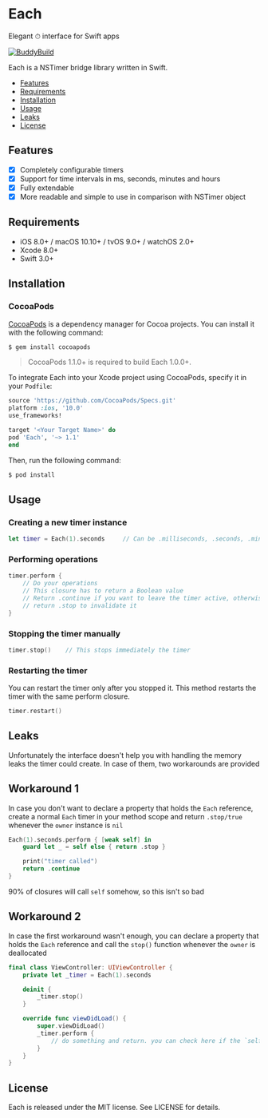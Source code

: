 # Each
Elegant ⏱ interface for Swift apps

[![BuddyBuild](https://dashboard.buddybuild.com/api/statusImage?appID=5805caae4b74d00100717ec7&branch=master&build=latest)](https://dashboard.buddybuild.com/apps/5805caae4b74d00100717ec7/build/latest)

Each is a NSTimer bridge library written in Swift.

- [Features](#features)
- [Requirements](#requirements)
- [Installation](#installation)
- [Usage](#usage)
- [Leaks](#leaks)
- [License](#license)

## Features

- [x] Completely configurable timers
- [x] Support for time intervals in ms, seconds, minutes and hours
- [x] Fully extendable
- [x] More readable and simple to use in comparison with NSTimer object

## Requirements

- iOS 8.0+ / macOS 10.10+ / tvOS 9.0+ / watchOS 2.0+
- Xcode 8.0+
- Swift 3.0+

## Installation

### CocoaPods

[CocoaPods](http://cocoapods.org) is a dependency manager for Cocoa projects. You can install it with the following command:

```bash
$ gem install cocoapods
```

> CocoaPods 1.1.0+ is required to build Each 1.0.0+.

To integrate Each into your Xcode project using CocoaPods, specify it in your `Podfile`:

```ruby
source 'https://github.com/CocoaPods/Specs.git'
platform :ios, '10.0'
use_frameworks!

target '<Your Target Name>' do
pod 'Each', '~> 1.1'
end
```

Then, run the following command:

```bash
$ pod install
```

## Usage

### Creating a new timer instance

```swift
let timer = Each(1).seconds     // Can be .milliseconds, .seconds, .minute, .hours  
```

### Performing operations

```swift
timer.perform {
    // Do your operations
    // This closure has to return a Boolean value
    // Return .continue if you want to leave the timer active, otherwise
    // return .stop to invalidate it
}
```

### Stopping the timer manually

```swift
timer.stop()    // This stops immediately the timer
```

### Restarting the timer

You can restart the timer only after you stopped it. This method restarts the timer with the same
perform closure.

```swift
timer.restart()
```

## Leaks
Unfortunately the interface doesn't help you with handling the memory leaks the timer
could create. In case of them, two workarounds are provided

## Workaround 1

In case you don't want to declare a property that holds the `Each` reference, create a normal `Each` timer in your method scope and return `.stop/true` whenever the `owner` instance is `nil`

```swift
Each(1).seconds.perform { [weak self] in
    guard let _ = self else { return .stop }

    print("timer called")
    return .continue
}
```

90% of closures will call `self` somehow, so this isn't so bad

## Workaround 2

In case the first workaround wasn't enough, you can declare a property that holds the `Each` reference and call the `stop()` function whenever the `owner` is deallocated

```swift
final class ViewController: UIViewController {
    private let _timer = Each(1).seconds

    deinit {
        _timer.stop()
    }

    override func viewDidLoad() {
        super.viewDidLoad()
        _timer.perform {
            // do something and return. you can check here if the `self` instance is nil as for workaround #1
        }
    }
}
```

## License

Each is released under the MIT license. See LICENSE for details.
